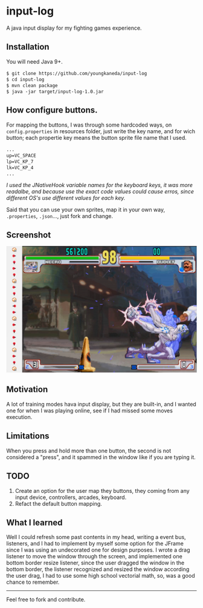 # input-log
A java input display for my fighting games experience.

## Installation
You will need Java 9+.

```
$ git clone https://github.com/youngkaneda/input-log
$ cd input-log
$ mvn clean package
$ java -jar target/input-log-1.0.jar
```

## How configure buttons.

For mapping the buttons, I was through some hardcoded ways, on ``config.properties`` in resources folder, just write the key name, and for wich button; each propertie key means the button sprite file name that I used.
```
...
up=VC_SPACE
lp=VC_KP_7
lk=VC_KP_4
...
```
*I used the JNativeHook variable names for the keyboard keys, it was more readalbe, and because use the exact code values could cause erros, since different OS's use different values for each key.*

Said that you can use your own sprites, map it in your own way, ``.properties``, ``.json``..., just fork and change.

## Screenshot
![screenshot](ss.png)

## Motivation
A lot of training modes hava input display, but they are built-in, and I wanted one for when I was playing online, see if I had missed some moves execution.

## Limitations
When you press and hold more than one button, the second is not considered a "press", and it spammed in the window like if you are typing it.

## TODO
1. Create an option for the user map they buttons, they coming from any input device, controllers, arcades, keyboard.
2. Refact the default button mapping.

## What I learned
Well I could refresh some past contents in my head, writing a event bus, listeners, and I had to implement by myself some option for the JFrame since I was using an undecorated one for design purposes. I wrote a drag listener to move the window through the screen, and implemented one bottom border resize listener, since the user dragged the window in the bottom border, the listener recognized and resized the window according the user drag, I had to use some high school vectorial math, so, was a good chance to remember.

---
Feel free to fork and contribute.
